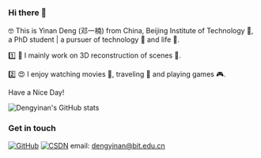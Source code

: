### Hi there 👋

🤓 This is Yinan Deng (邓一楠) from China, Beijing Institute of Technology :school:, a PhD student | a pursuer of technology :rocket: and life :wine_glass:.


:one: :construction_worker: I mainly work on 3D reconstruction of scenes :triangular_ruler:.

:two: :heart_eyes: I enjoy watching movies :movie_camera:, traveling :palm_tree: and playing games :video_game:.

Have a Nice Day!

![Dengyinan's GitHub stats](https://github-readme-stats.vercel.app/api?username=BIT-DYN&show_icons=true&icon_color=CE1D2D&text_color=718096&bg_color=ffffff)

### Get in touch

[![GitHub](https://img.shields.io/badge/GitHub-grey?logo=github)](https://github.com/BIT-DYN)
[![CSDN](https://img.shields.io/badge/csdn-orange)](https://blog.csdn.net/weixin_43807148?type=blog)
email: dengyinan@bit.edu.cn

